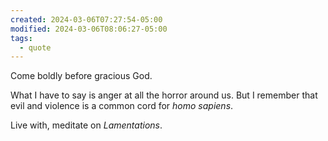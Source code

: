 ```yaml
---
created: 2024-03-06T07:27:54-05:00
modified: 2024-03-06T08:06:27-05:00
tags:
  - quote
---
```


Come boldly before gracious God.

What I have to say is anger at all the horror around us. But I remember that evil and violence is a common cord for *homo sapiens*.

Live with,  meditate on *Lamentations*.
